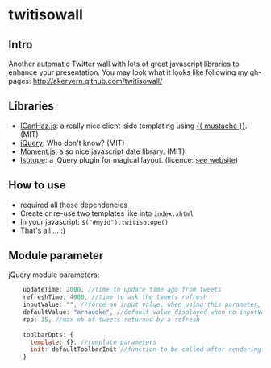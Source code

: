 # twitisowall

## Intro

Another automatic Twitter wall with lots of great javascript libraries to enhance your presentation.
You may look what it looks like following my gh-pages: http://akervern.github.com/twitisowall/

## Libraries
 * [ICanHaz.js](http://icanhazjs.com/): a really nice client-side templating using [{{ mustache }}](http://mustache.github.com/). (MIT)
 * [jQuery](http://jquery.org): Who don't know? (MIT)
 * [Moment.js](http://momentjs.com/): a so nice javascript date library. (MIT)
 * [Isotope](http://isotope.metafizzy.co/): a jQuery plugin for magical layout. (licence: [see website](http://isotope.metafizzy.co/docs/license.html))

## How to use
 * required all those dependencies
 * Create or re-use two templates like into `index.xhtml`
 * In your javascript: `$("#myid").twitisotope()`
 * That's all ... :)

## Module parameter

jQuery module parameters:
```javascript
    updateTime: 2000, //time to update time ago from tweets
    refreshTime: 4000, //time to ask the tweets refresh
    inputValue: "", //force an input value, when using this parameter, the toolbar will not be build
    defaultValue: "arnaudke", //default value displayed when no inputValue, the toolbar will be built in this case
    rpp: 35, //max nb of tweets returned by a refresh
    
    toolbarOpts: {
      template: {}, //template parameters
      init: defaultToolbarInit //function to be called after rendering the template
    }
```